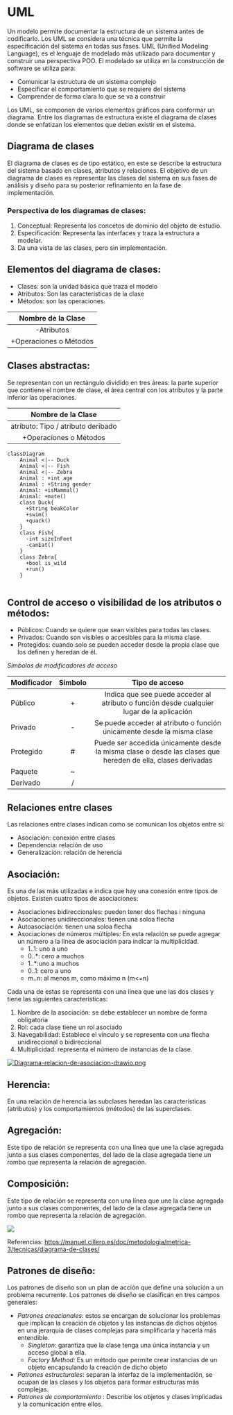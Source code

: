 # UML
Un modelo permite documentar la estructura de un sistema antes de codificarlo. Los UML se considera una técnica que permite la especificación del sistema en todas sus fases. UML (Unified Modeling Language), es el lenguaje de modelado más utilizado para documentar y construir una perspectiva POO.
El modelado se utiliza en la construcción de software se utiliza para:
- Comunicar la estructura de un sistema complejo
- Especificar el comportamiento que se requiere del sistema
- Comprender de forma clara lo que se va a construir 

Los UML, se componen de varios elementos gráficos para conformar un diagrama. Entre los diagramas de estructura existe el diagrama de clases donde se enfatizan los elementos que deben existir en el sistema.

## Diagrama de clases
El diagrama de clases es de tipo estático, en este se describe la estructura del sistema basado en clases, atributos y relaciones. El objetivo de un diagrama de clases es representar las clases del sistema en sus fases de análisis y diseño para su posterior refinamiento en la fase de implementación.

### Perspectiva de los diagramas de clases:
 1. Conceptual: Representa los concetos de dominio del objeto de estudio.
 2. Especificación: Representa las interfaces y traza la estructura a modelar.
 3. Da una vista de las clases, pero sin implementación.
 
 ## Elementos del diagrama de clases:
  - Clases: son la unidad básica que traza el modelo   
  - Atributos: Son las características de la clase
  - Métodos: son las operaciones.


|    Nombre de la Clase   	|
|:----------------------:	|
|       -Atributos       	|
| +Operaciones o Métodos 	| 

## Clases abstractas:
Se representan con un rectángulo dividido en tres áreas: la parte superior que contiene el nombre de clase, el área central con los atributos y la parte inferior las operaciones.


|    Nombre de la Clase   |
|:----------------------:	|
| atributo: Tipo / atributo deribado|
| +Operaciones o Métodos 	| 




```mermaid
classDiagram
    Animal <|-- Duck
    Animal <|-- Fish
    Animal <|-- Zebra
    Animal : +int age
    Animal : +String gender
    Animal: +isMammal()
    Animal: +mate()
    class Duck{
      +String beakColor
      +swim()
      +quack()
    }
    class Fish{
      -int sizeInFeet
      -canEat()
    }
    class Zebra{
      +bool is_wild
      +run()
    }
    
  ```
  
 ## Control de acceso o visibilidad de los atributos o métodos:
  - Públicos: Cuando se quiere que sean visibles para todas las clases.
  - Privados: Cuando son visibles o accesibles para la misma clase.
  - Protegidos: cuando solo se pueden acceder desde la propia clase que los definen y heredan de él.

*Símbolos de modificadores de acceso*

| **Modificador** | **Símbolo** | **Tipo de acceso** |
|---|:---:|:---:|
| Público | + | Indica que see puede acceder al atributo o función desde cualquier lugar de la aplicación |
| Privado | - | Se puede acceder al atributo o función únicamente desde la misma clase |
| Protegido | # | Puede ser accedida únicamente desde la misma clase o desde las clases que hereden de ella, clases derivadas |
| Paquete | ~ |  |
| Derivado | / |  |                                                                                                 	|                                                                                                          	                                                                |
 


  
## Relaciones entre clases
Las relaciones entre clases indican como se comunican los objetos entre sí:
- Asociación: conexión entre clases 
- Dependencia: relación de uso
- Generalización: relación de herencia

## Asociación: 
Es una de las más utilizadas e indica que hay una conexión entre tipos de objetos. Existen cuatro tipos de asociaciones:
- Asociaciones bidireccionales: pueden tener dos flechas i ninguna
- Asociaciones unidireccionales: tienen una soloa flecha
- Autoasociación: tienen una soloa flecha
- Asociaciones de números múltiples: En esta relación se puede agregar un número a la línea de asociación para indicar la multiplicidad.
  - 1..1: uno a uno
  - 0..*: cero a muchos
  - 1..*:uno a muchos
  - 0..1: cero a uno
  - m..n: al menos m, como máximo n (m<=n)

Cada una de estas se representa con una línea que une las dos clases y tiene las siguientes características:
1. Nombre de la asociación: se debe establecer un nombre de forma obligatoria
2. Rol: cada clase tiene un rol asociado 
3. Navegabilidad: Establece el vínculo y se representa con una flecha unidireccional o bidireccional 
4. Multiplicidad: representa el número de instancias de la clase.

[![Diagrama-relacion-de-asociacion-drawio.png](https://i.postimg.cc/nLWhzQZf/Diagrama-relacion-de-asociacion-drawio.png)](https://postimg.cc/QBp3YCHf)

## Herencia:
En una relación de herencia las subclases heredan las características (atributos) y los comportamientos (métodos) de las superclases.
## Agregación:
Este tipo de relación se representa con una línea que une la clase agregada junto a sus clases componentes, del lado de la clase agregada tiene un rombo que representa la relación de agregación.

## Composición:
Este tipo de relación se representa con una línea que une la clase agregada junto a sus clases componentes, del lado de la clase agregada tiene un rombo que representa la relación de agregación.

![](https://manuel.cillero.es/wp-content/uploads/2013/11/tipos-asociacion.png)

Referencias:
https://manuel.cillero.es/doc/metodologia/metrica-3/tecnicas/diagrama-de-clases/

## Patrones de diseño:

Los patrones de diseño son un plan de acción que define una solución a un problema recurrente. Los patrones de diseño se clasifican en tres campos generales:
- *Patrones creacionales*: estos se encargan de solucionar los problemas que implican la creación de objetos y las instancias de dichos objetos en una jerarquía de clases complejas para simplificarla y hacerla más entendible.
  - *Singleton*: garantiza que la clase tenga una única instancia y un acceso global a ella.
  - *Factory Method:* Es un método que permite crear instancias de un objeto encapsulando la creación de dicho objeto
- *Patrones estructurales*: separan la interfaz de la implementación, se ocupan de las clases y los objetos para formar estructuras más complejas.
- *Patrones de comportamiento* : Describe los objetos y clases implicadas y la comunicación entre ellos.

     
